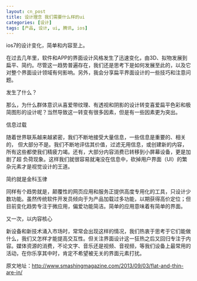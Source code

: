 ```yaml
---
layout: cn_post
title: 设计理念 我们需要什么样的ui
categories: [设计]
tags: [产品, 设计, ui, 腾讯, ios]
---
```




ios7的设计变化，简单和内容至上。


在过去几年里，软件和APP的界面设计风格发生了迅速变化，由3D、拟物发展到扁平、简约。尽管这一趋势普遍存在，我们还是思考下是如何发展至此的，以及它对整个界面设计领域有何影响。另外，我会分享扁平界面设计的一些技巧和注意问题。

 

发生了什么？

那么，为什么群体意识从喜爱带纹理、有透视和阴影的设计转变喜爱扁平色彩和极简图形的设计呢？当然导致这一转变有很多因素，但是有一些因素更为突出。  

 

信息过载       

随着世界联系越来越紧密，我们不断地接受大量信息，一些信息是重要的、相关的， 但大部分不是。我们不断地评估其价值，过滤无用信息，或创建新的内容，所有这些都使我们精疲力竭。还有，大部分内容消费已转移到小屏幕设备，更是加剧了超 负荷现象。这样我们就很容易就淹没在信息中，砍掉用户界面（UI）的繁杂元素才是视觉设计的王道。

 

简约就是金科玉律       

同样有个趋势就是，颠覆性的网页应用和服务正提供高度专用化的工具，只设计少数功能。虽然传统软件开发员倾向于为产品加载过多功能，以期获得高价定位；但目前变化趋势专注于微应用，偏爱功能简洁。简单的应用意味着有简单的界面。

 

又一次，以内容核心       

新设备和新技术涌入市场时，常常会出现这样的情况，我们热衷于思考于它们能做什么，我们又怎样才能提高交互性。但关注界面设计这一狂热之后又回归专注于内容。媒体资源的消费，不论文字、音乐还是视频、音视频，等我们设备上最常用的活动，在你乐享其中时，肯定不希望被无关的界面元素打扰。 


原文地址：http://www.smashingmagazine.com/2013/09/03/flat-and-thin-are-in/


